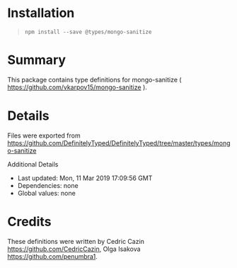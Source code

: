 # Installation
> `npm install --save @types/mongo-sanitize`

# Summary
This package contains type definitions for mongo-sanitize ( https://github.com/vkarpov15/mongo-sanitize ).

# Details
Files were exported from https://github.com/DefinitelyTyped/DefinitelyTyped/tree/master/types/mongo-sanitize

Additional Details
 * Last updated: Mon, 11 Mar 2019 17:09:56 GMT
 * Dependencies: none
 * Global values: none

# Credits
These definitions were written by Cedric Cazin <https://github.com/CedricCazin>, Olga Isakova <https://github.com/penumbra1>.
